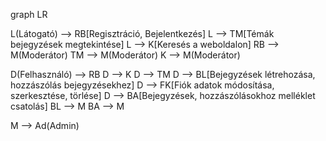 
graph LR

L(Látogató) --> RB[Regisztráció, Bejelentkezés]
L --> TM[Témák bejegyzések megtekintése]
L --> K[Keresés a weboldalon]
RB --> M(Moderátor)
TM --> M(Moderátor)
K --> M(Moderátor)

D(Felhasználó) --> RB
D --> K
D --> TM
D --> BL[Bejegyzések létrehozása, hozzászólás bejegyzésekhez]
D --> FK[Fiók adatok módosítása, szerkesztése, törlése]
D --> BA[Bejegyzések, hozzászólásokhoz melléklet csatolás]
BL --> M
BA --> M

M --> Ad(Admin)
